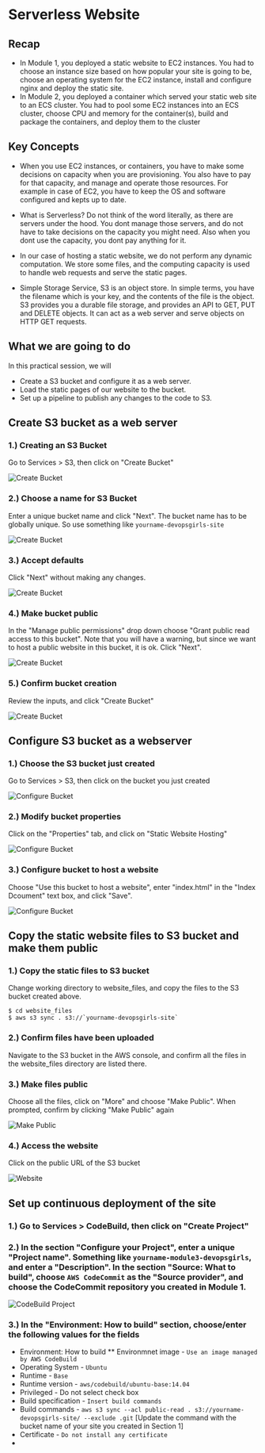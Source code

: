 # Serverless Website

## Recap

- In Module 1, you deployed a static website to EC2 instances. You had to choose an instance size based on how popular your site is going to be, choose an operating system for the EC2 instance, install and configure nginx and deploy the static site. 
- In Module 2, you deployed a container which served your static web site to an ECS cluster. You had to pool some EC2 instances into an ECS cluster, choose CPU and memory for the container(s), build and package the containers, and deploy them to the cluster

## Key Concepts

- When you use EC2 instances, or containers, you have to make some decisions on capacity when you are provisioning. You also have to pay for that capacity, and manage and operate those resources. For example in case of EC2, you have to keep the OS and software configured and kepts up to date.

- What is Serverless? Do not think of the word literally, as there are servers under the hood. You dont manage those servers, and do not have to take decisions on the capacity you might need. Also when you dont use the capacity, you dont pay anything for it.

- In our case of hosting a static website, we do not perform any dynamic computation. We store some files, and the computing capacity is used to handle web requests and serve the static pages.

- Simple Storage Service, S3 is an object store. In simple terms, you have the filename which is your key, and the contents of the file is the object. S3 provides you a durable file storage, and provides an API to GET, PUT and DELETE objects. It can act as a web server and serve objects on HTTP GET requests.

## What we are going to do

In this practical session, we will

- Create a S3 bucket and configure it as a web server.
- Load the static pages of our website to the bucket.
- Set up a pipeline to publish any changes to the code to S3.

## Create S3 bucket as a web server

### 1.) Creating an S3 Bucket
Go to Services > S3, then click on "Create Bucket"

![Create Bucket](https://github.com/DevOps-Girls/devopsgirls-bootcamp3/blob/master/images/3-3-serverless-static-site/3-3-1-create-s3-bucket.png?raw=true)

### 2.) Choose a name for S3 Bucket
Enter a unique bucket name and click "Next". The bucket name has to be globally unique. So use something like `yourname-devopsgirls-site`

![Create Bucket](https://github.com/DevOps-Girls/devopsgirls-bootcamp3/blob/master/images/3-3-serverless-static-site/3-3-2-create-s3-bucket.png?raw=true)

### 3.) Accept defaults
Click "Next" without making any changes.

![Create Bucket](https://github.com/DevOps-Girls/devopsgirls-bootcamp3/blob/master/images/3-3-serverless-static-site/3-3-3-create-s3-bucket.png?raw=true)

### 4.) Make bucket public
In the "Manage public permissions" drop down choose "Grant public read access to this bucket". Note that you will have a warning, but since we want to host a public website in this bucket, it is ok. Click "Next".

![Create Bucket](https://github.com/DevOps-Girls/devopsgirls-bootcamp3/blob/master/images/3-3-serverless-static-site/3-3-4-create-s3-bucket.png?raw=true)

### 5.) Confirm bucket creation
Review the inputs, and click "Create Bucket"

![Create Bucket](https://github.com/DevOps-Girls/devopsgirls-bootcamp3/blob/master/images/3-3-serverless-static-site/3-3-5-create-s3-bucket.png?raw=true)

## Configure S3 bucket as a webserver

### 1.) Choose the S3 bucket just created
Go to Services > S3, then click on the bucket you just created

![Configure Bucket](https://github.com/DevOps-Girls/devopsgirls-bootcamp3/blob/master/images/3-3-serverless-static-site/3-3-6-configure-s3-bucket.png?raw=true)

### 2.) Modify bucket properties
Click on the "Properties" tab, and click on "Static Website Hosting"

![Configure Bucket](https://github.com/DevOps-Girls/devopsgirls-bootcamp3/blob/master/images/3-3-serverless-static-site/3-3-7-configure-s3-bucket.png?raw=true)

### 3.) Configure bucket to host a website
Choose "Use this bucket to host a website", enter "index.html" in the "Index Dcoument" text box, and click "Save".

![Configure Bucket](https://github.com/DevOps-Girls/devopsgirls-bootcamp3/blob/master/images/3-3-serverless-static-site/3-3-8-configure-s3-bucket.png?raw=true)

## Copy the static website files to S3 bucket and make them public

### 1.) Copy the static files to S3 bucket
Change working directory to website_files, and copy the files to the S3 bucket created above.

```
$ cd website_files
$ aws s3 sync . s3://`yourname-devopsgirls-site`
```

### 2.) Confirm files have been uploaded
Navigate to the S3 bucket in the AWS console, and confirm all the files in the website_files directory are listed there.

### 3.) Make files public
Choose all the files, click on "More" and choose "Make Public". When prompted, confirm by clicking "Make Public" again

![Make Public](https://github.com/DevOps-Girls/devopsgirls-bootcamp3/blob/master/images/3-3-serverless-static-site/3-3-9-make-files-public.png?raw=true)


### 4.) Access the website
Click on the public URL of the S3 bucket

![Website](https://github.com/DevOps-Girls/devopsgirls-bootcamp3/blob/master/images/3-3-serverless-static-site/3-3-10-s3-public-endpoint.png?raw=true)

## Set up continuous deployment of the site

### 1.) Go to Services > CodeBuild, then click on "Create Project"

### 2.) In the section "Configure your Project", enter a unique "Project name". Something like `yourname-module3-devopsgirls`, and enter a "Description". In the section "Source: What to build", choose `AWS CodeCommit` as the "Source provider", and choose the CodeCommit repository you created in Module 1. 

![CodeBuild Project](https://github.com/DevOps-Girls/devopsgirls-bootcamp3/blob/master/images/3-3-serverless-static-site/3-3-11-create-codebuild-project.png?raw=true)

### 3.) In the "Environment: How to build" section, choose/enter the following values for the fields
- Environment: How to build
** Environmnet image - `Use an image managed by AWS CodeBuild`
- Operating System - `Ubuntu`
- Runtime - `Base`
- Runtime version - `aws/codebuild/ubuntu-base:14.04`
- Privileged - Do not select check box
- Build specification - `Insert build commands`
- Build commands - `aws s3 sync --acl public-read . s3://yourname-devopsgirls-site/ --exclude .git` [Update the command with the bucket name of your site you created in Section 1]
- Certificate - `Do not install any certificate`
- 
